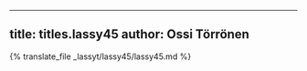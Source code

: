 
---
title: titles.lassy45
author: Ossi Törrönen
---
{% translate_file _lassyt/lassy45/lassy45.md %}